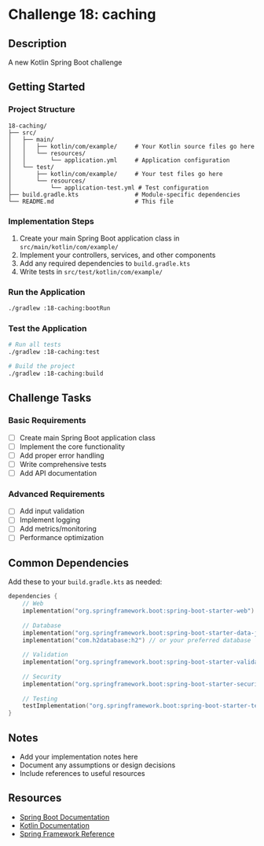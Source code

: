 # Challenge 18: caching

## Description
A new Kotlin Spring Boot challenge

## Getting Started

### Project Structure
```
18-caching/
├── src/
│   ├── main/
│   │   ├── kotlin/com/example/     # Your Kotlin source files go here
│   │   └── resources/
│   │       └── application.yml     # Application configuration
│   └── test/
│       ├── kotlin/com/example/     # Your test files go here
│       └── resources/
│           └── application-test.yml # Test configuration
├── build.gradle.kts                # Module-specific dependencies
└── README.md                       # This file
```

### Implementation Steps
1. Create your main Spring Boot application class in `src/main/kotlin/com/example/`
2. Implement your controllers, services, and other components
3. Add any required dependencies to `build.gradle.kts`
4. Write tests in `src/test/kotlin/com/example/`

### Run the Application
```bash
./gradlew :18-caching:bootRun
```

### Test the Application
```bash
# Run all tests
./gradlew :18-caching:test

# Build the project
./gradlew :18-caching:build
```

## Challenge Tasks

### Basic Requirements
- [ ] Create main Spring Boot application class
- [ ] Implement the core functionality
- [ ] Add proper error handling
- [ ] Write comprehensive tests
- [ ] Add API documentation

### Advanced Requirements
- [ ] Add input validation
- [ ] Implement logging
- [ ] Add metrics/monitoring
- [ ] Performance optimization

## Common Dependencies

Add these to your `build.gradle.kts` as needed:

```kotlin
dependencies {
    // Web
    implementation("org.springframework.boot:spring-boot-starter-web")
    
    // Database
    implementation("org.springframework.boot:spring-boot-starter-data-jpa")
    implementation("com.h2database:h2") // or your preferred database
    
    // Validation
    implementation("org.springframework.boot:spring-boot-starter-validation")
    
    // Security
    implementation("org.springframework.boot:spring-boot-starter-security")
    
    // Testing
    testImplementation("org.springframework.boot:spring-boot-starter-test")
}
```

## Notes
- Add your implementation notes here
- Document any assumptions or design decisions
- Include references to useful resources

## Resources
- [Spring Boot Documentation](https://spring.io/projects/spring-boot)
- [Kotlin Documentation](https://kotlinlang.org/docs/)
- [Spring Framework Reference](https://docs.spring.io/spring-framework/docs/current/reference/html/)
